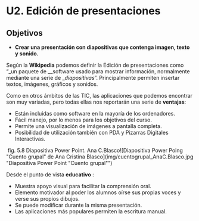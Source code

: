 # U2. Edición de presentaciones

## Objetivos

*   **Crear una presentación con diapositivas que contenga imagen, texto y sonido.**

Según la **Wikipedia** podemos definir la Edición de presentaciones como “_un paquete de __software usado para mostrar información, normalmente mediante una serie de __diapositivas_”. Principalmente permiten insertar textos, imágenes, gráficos y sonidos.

Como en otros ámbitos de las TIC, las aplicaciones que podemos encontrar son muy variadas, pero todas ellas nos reportarán una serie de **ventajas**:

*   Están incluidas como software en la mayoría de los ordenadores.
*   Fácil manejo, por lo menos para los objetivos del curso.
*   Permite una visualización de imágenes a pantalla completa.
*   Posibilidad de utilización también con PDA y Pizarras Digitales Interactivas.


 fig. 5.8 Diapositiva Power Point. Ana C.Blasco![Diapositiva Power Poing "Cuento grupal" de Ana Cristina Blasco](img/cuentogrupal_AnaC.Blasco.jpg "Diapositiva Power Point "Cuento grupal"")


Desde el punto de vista **educativo** :

*   Muestra apoyo visual para facilitar la comprensión oral.
*   Elemento motivador al poder los alumnos oírse sus propias voces y verse sus propios dibujos.
*   Se puede modificar durante la misma presentación.
*   Las aplicaciones más populares permiten la escritura manual.


